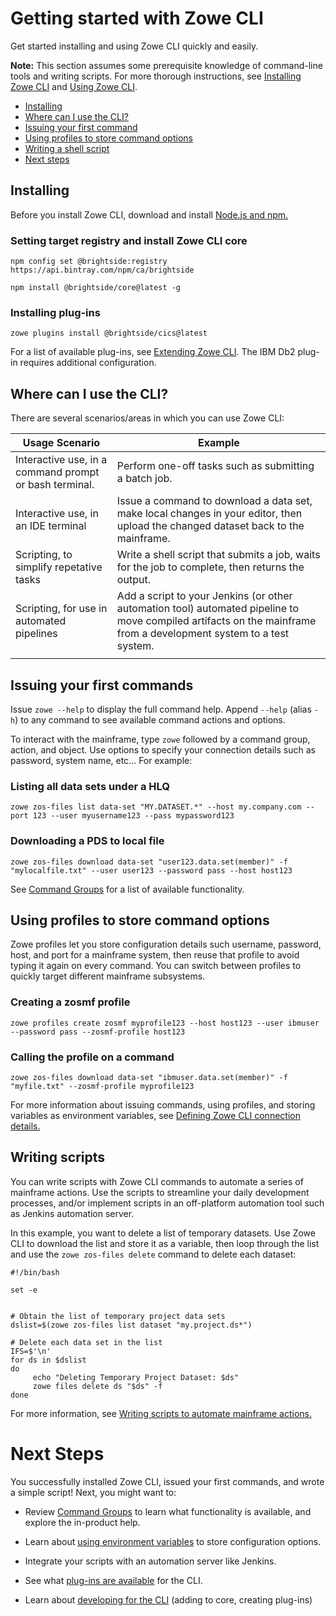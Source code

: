 # Getting started with Zowe CLI

Get started installing and using Zowe CLI quickly and easily.

**Note:** This section assumes some prerequisite knowledge of command-line tools and writing scripts. For more thorough instructions, see [Installing Zowe CLI](../user-guide/cli-installcli.md) and [Using Zowe CLI](../user-guide/cli-usingcli.md).

- [Installing](#installing)
- [Where can I use the CLI?](#where-can-i-use-the-cli)
- [Issuing your first command](#issuing-your-first-command)
- [Using profiles to store command options](#using-profiles-to-store-command-options)
- [Writing a shell script](#writing-a-shell-script)
- [Next steps]()

## Installing

Before you install Zowe CLI, download and install [Node.js and npm.](https://nodejs.org/en/download/)

### Setting target registry and install Zowe CLI core

```
npm config set @brightside:registry https://api.bintray.com/npm/ca/brightside
```

```
npm install @brightside/core@latest -g
```

### Installing plug-ins

```
zowe plugins install @brightside/cics@latest
```

For a list of available plug-ins, see [Extending Zowe CLI](../user-guide/extending.md). The IBM Db2 plug-in requires additional configuration.

## Where can I use the CLI?

There are several scenarios/areas in which you can use Zowe CLI:

| **Usage Scenario**    | **Example**  |
|------------------------------------------------------|--------------------------------------------------------------------------------------------------------------------------------------------------------------------|
| Interactive use, in a command prompt or bash terminal. | Perform one-off tasks such as submitting a batch job.                                                            |
| Interactive use, in an IDE terminal                    | Issue a command to download a data set, make local changes in your editor, then upload the changed dataset back to the mainframe.                                  |
| Scripting, to simplify repetative tasks         | Write a shell script that submits a job, waits for the job to complete, then returns the output.                |
| Scripting, for use in automated pipelines       | Add a script to your Jenkins (or other automation tool) automated pipeline to move compiled artifacts on the mainframe from a development system to a test system. |
|||

## Issuing your first commands

Issue `zowe --help` to display the full command help. Append `--help` (alias `-h`) to any command to see available command actions and options.

To interact with the mainframe, type `zowe` followed by a command group, action, and object. Use options to specify your connection details such as password, system name, etc... For example:

### Listing all data sets under a HLQ

```
zowe zos-files list data-set "MY.DATASET.*" --host my.company.com --port 123 --user myusername123 --pass mypassword123
```

### Downloading a PDS to local file

```
zowe zos-files download data-set "user123.data.set(member)" -f "mylocalfile.txt" --user user123 --password pass --host host123

```

See [Command Groups](../user-guide/cli-usingcli#zowe-cli-command-groups) for a list of available functionality.

## Using profiles to store command options

Zowe profiles let you store configuration details such username, password, host, and port for a mainframe system, then reuse that profile to avoid typing it again on every command. You can switch between profiles to quickly target different mainframe subsystems.

### Creating a zosmf profile

```
zowe profiles create zosmf myprofile123 --host host123 --user ibmuser --password pass --zosmf-profile host123
```

### Calling the profile on a command

```
zowe zos-files download data-set "ibmuser.data.set(member)" -f "myfile.txt" --zosmf-profile myprofile123
```

For more information about issuing commands, using profiles, and storing variables as environment variables, see [Defining Zowe CLI connection details.](../user-guide/cli-usingcli.md#defining-zowe-cli-connection-details)

## Writing scripts

You can write scripts with Zowe CLI commands to automate a series of mainframe actions. Use the scripts to streamline your daily development processes, and/or implement scripts in an off-platform automation tool such as Jenkins automation server. 

In this example, you want to delete a list of temporary datasets. Use Zowe CLI to download the list and store it as a variable, then loop through the list and use the `zowe zos-files delete` command to delete each dataset:

```
#!/bin/bash

set -e


# Obtain the list of temporary project data sets 
dslist=$(zowe zos-files list dataset "my.project.ds*")

# Delete each data set in the list
IFS=$'\n'
for ds in $dslist
do
     echo "Deleting Temporary Project Dataset: $ds"
     zowe files delete ds "$ds" -f
done
```

For more information, see [Writing scripts to automate mainframe actions.](../user-guide/cli-usincli.md#writing-scripts-to-automate-mainframe-actions)

# Next Steps

You successfully installed Zowe CLI, issued your first commands, and wrote a simple script! Next, you might want to:

- Review [Command Groups](../user-guide/cli-usingcli#zowe-cli-command-groups) to learn what functionality is available, and explore the in-product help.

- Learn about [using environment variables]() to store configuration options.

- Integrate your scripts with an automation server like Jenkins.

- See what [plug-ins are available](..\user-guide\cli-developing-a-plugin.md) for the CLI.

- Learn about [developing for the CLI](..\extend\extend-cli\cli-extending.md) (adding to core, creating plug-ins)
